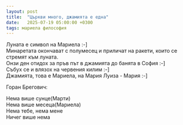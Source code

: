 ```yaml
---
layout: post
title:  "Църкви много, джамията е една"
date:   2025-07-19 05:00:00 +0300
tags: мариела философия
--- 
```

Луната е символ на Мариела :-]  
Минаретата окончават с полумесец и приличат на ракети, които се стремят към луната.   
Онзи ден отидох за пръв път в джамията до банята в София :-]   
Събух се и влязох на червения килим :-]   
Джамията, това е Мариела, на Мария Луиза - Мария :-]

Горан Брегович:

Нема више сунце(Марти)  
Нема више месеца(Мариела)  
Нема тебе, нема мене  
Ничег више нема  